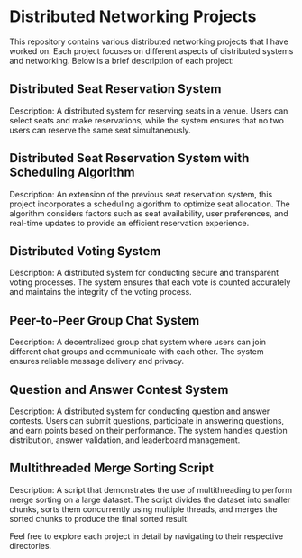 # Distributed Networking Projects

This repository contains various distributed networking projects that I have worked on. Each project focuses on different aspects of distributed systems and networking. Below is a brief description of each project:

## Distributed Seat Reservation System

Description: A distributed system for reserving seats in a venue. Users can select seats and make reservations, while the system ensures that no two users can reserve the same seat simultaneously.

## Distributed Seat Reservation System with Scheduling Algorithm

Description: An extension of the previous seat reservation system, this project incorporates a scheduling algorithm to optimize seat allocation. The algorithm considers factors such as seat availability, user preferences, and real-time updates to provide an efficient reservation experience.

## Distributed Voting System

Description: A distributed system for conducting secure and transparent voting processes. The system ensures that each vote is counted accurately and maintains the integrity of the voting process.

## Peer-to-Peer Group Chat System

Description: A decentralized group chat system where users can join different chat groups and communicate with each other. The system ensures reliable message delivery and privacy.

## Question and Answer Contest System

Description: A distributed system for conducting question and answer contests. Users can submit questions, participate in answering questions, and earn points based on their performance. The system handles question distribution, answer validation, and leaderboard management.

## Multithreaded Merge Sorting Script

Description: A script that demonstrates the use of multithreading to perform merge sorting on a large dataset. The script divides the dataset into smaller chunks, sorts them concurrently using multiple threads, and merges the sorted chunks to produce the final sorted result.

Feel free to explore each project in detail by navigating to their respective directories.
